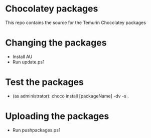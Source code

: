 # Chocolatey packages
This repo contains the source for the Temurin Chocolatey packages

# Changing the packages
* Install AU
* Run update.ps1

# Test the packages
* (as administrator): choco install [packageName] -dv -s .

# Uploading the packages
* Run pushpackages.ps1


